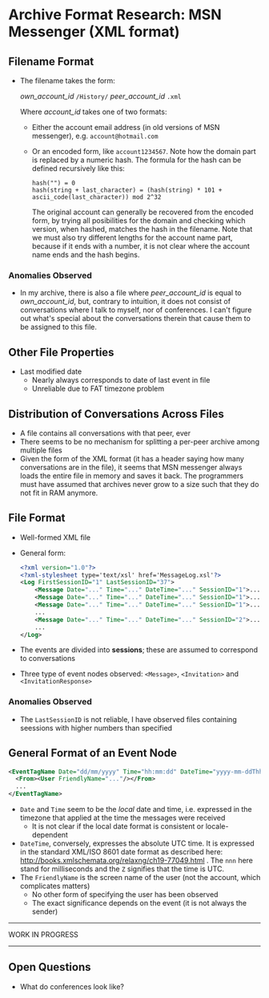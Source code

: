 Archive Format Research: MSN Messenger (XML format)
===================================================


Filename Format
---------------

- The filename takes the form:

  *own_account_id* `/History/` *peer_account_id* `.xml`

  Where *account_id* takes one of two formats:

    - Either the account email address (in old versions of MSN messenger), e.g. `account@hotmail.com`
    - Or an encoded form, like `account1234567`. Note how the domain part is replaced by a numeric hash. The formula for the hash can be defined recursively like this:

          hash("") = 0
          hash(string + last_character) = (hash(string) * 101 + ascii_code(last_character)) mod 2^32
  
      The original account can generally be recovered from the encoded form, by trying all posibilities for the domain and checking which version, when hashed, matches the hash in the filename. Note that we must also try different lengths for the account name part, because if it ends with a number, it is not clear where the account name ends and the hash begins.

### Anomalies Observed ###

- In my archive, there is also a file where *peer_account_id* is equal to *own_account_id*, but, contrary to intuition, it does not consist of conversations where I talk to myself, nor of conferences. I can't figure out what's special about the conversations therein that cause them to be assigned to this file.


Other File Properties
---------------------

- Last modified date
  - Nearly always corresponds to date of last event in file
  - Unreliable due to FAT timezone problem


Distribution of Conversations Across Files
------------------------------------------

- A file contains all conversations with that peer, ever
- There seems to be no mechanism for splitting a per-peer archive among multiple files
- Given the form of the XML format (it has a header saying how many conversations are in the file), it seems that MSN messenger always loads the entire file in memory and saves it back. The programmers must have assumed that archives never grow to a size such that they do not fit in RAM anymore.


File Format
-----------

- Well-formed XML file
- General form:

  ```xml
  <?xml version="1.0"?>
  <?xml-stylesheet type='text/xsl' href='MessageLog.xsl'?>
  <Log FirstSessionID="1" LastSessionID="37">
      <Message Date="..." Time="..." DateTime="..." SessionID="1">...</Message>
      <Message Date="..." Time="..." DateTime="..." SessionID="1">...</Message>
      <Message Date="..." Time="..." DateTime="..." SessionID="1">...</Message>
      ...
      <Message Date="..." Time="..." DateTime="..." SessionID="2">...</Message>
      ...
  </Log>
  ```

- The events are divided into **sessions**; these are assumed to correspond to conversations
- Three type of event nodes observed: `<Message>`, `<Invitation>` and `<InvitationResponse>`

### Anomalies Observed ###

- The `LastSessionID` is not reliable, I have observed files containing seessions with higher numbers than specified


General Format of an Event Node
-------------------------------

```xml
<EventTagName Date="dd/mm/yyyy" Time="hh:mm:dd" DateTime="yyyy-mm-ddThh:mm:ss.nnnZ" SessionID="...">
  <From><User FriendlyName="..."/></From>
  ...
</EventTagName>
```

- `Date` and `Time` seem to be the *local* date and time, i.e. expressed in the timezone that applied at the time the messages were received
  - It is not clear if the local date format is consistent or locale-dependent
- `DateTime`, conversely, expresses the absolute UTC time. It is expressed in the standard XML/ISO 8601 date format as described here: http://books.xmlschemata.org/relaxng/ch19-77049.html . The `nnn` here stand for milliseconds and the `Z` signifies that the time is UTC.
- The `FriendlyName` is the screen name of the user (not the account, which complicates matters)
  - No other form of specifying the user has been observed
  - The exact significance depends on the event (it is not always the sender)

----------------

WORK IN PROGRESS

----------------

Open Questions
--------------

- What do conferences look like?
